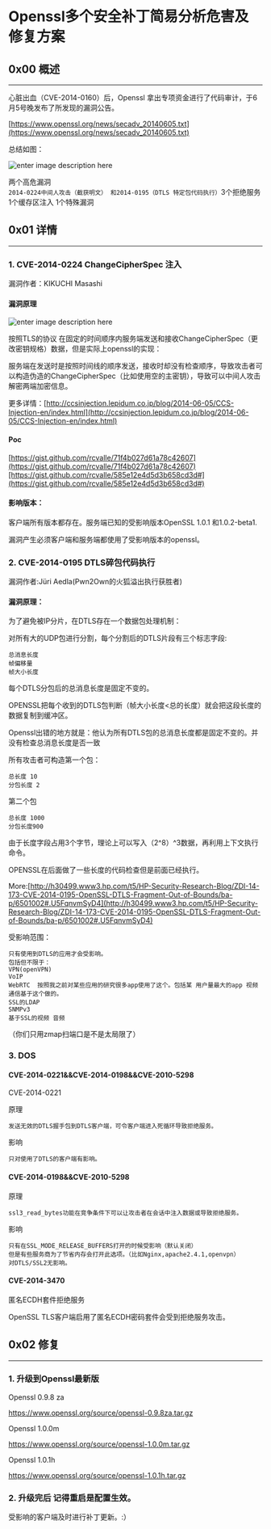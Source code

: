 # Openssl多个安全补丁简易分析危害及修复方案

0x00 概述
-------

* * *

心脏出血（CVE-2014-0160）后，Openssl 拿出专项资金进行了代码审计，于6月5号晚发布了所发现的漏洞公告。

[https://www.openssl.org/news/secadv_20140605.txt](https://www.openssl.org/news/secadv_20140605.txt)

总结如图：

![enter image description here](http://drops.javaweb.org/uploads/images/f4455bb549ee0a0ac1071761fafaad76b5ad65ae.jpg)

两个高危漏洞`2014-0224中间人攻击（截获明文） 和2014-0195（DTLS 特定包代码执行）`3个拒绝服务 1个缓存区注入 1个特殊漏洞

0x01 详情
-------

* * *

### 1. CVE-2014-0224 ChangeCipherSpec 注入

漏洞作者：KIKUCHI Masashi

#### 漏洞原理

![enter image description here](http://drops.javaweb.org/uploads/images/1a7b44d9c5ae3db19dfe17cca6f886c0ebc03275.jpg)

按照TLS的协议 在固定的时间顺序内服务端发送和接收ChangeCipherSpec（更改密钥规格）数据，但是实际上openssl的实现：

服务端在发送时是按照时间线的顺序发送，接收时却没有检查顺序，导致攻击者可以构造伪造的ChangeCipherSpec（比如使用空的主密钥），导致可以中间人攻击解密两端加密信息。

更多详情：[http://ccsinjection.lepidum.co.jp/blog/2014-06-05/CCS-Injection-en/index.html](http://ccsinjection.lepidum.co.jp/blog/2014-06-05/CCS-Injection-en/index.html)

#### Poc

[https://gist.github.com/rcvalle/71f4b027d61a78c42607](https://gist.github.com/rcvalle/71f4b027d61a78c42607)[https://gist.github.com/rcvalle/585e12e4d5d3b658cd3d#](https://gist.github.com/rcvalle/585e12e4d5d3b658cd3d#)

#### 影响版本：

客户端所有版本都存在。服务端已知的受影响版本OpenSSL 1.0.1 和1.0.2-beta1.

漏洞产生必须客户端和服务端都使用了受影响版本的openssl。

### 2. CVE-2014-0195 DTLS碎包代码执行

漏洞作者:Jüri Aedla(Pwn2Own的火狐溢出执行获胜者)

#### 漏洞原理：

为了避免被IP分片，在DTLS存在一个数据包处理机制：

对所有大的UDP包进行分割，每个分割后的DTLS片段有三个标志字段:

```
总消息长度
帧偏移量
帧大小长度

```

每个DTLS分包后的总消息长度是固定不变的。

OPENSSL把每个收到的DTLS包判断（帧大小长度<总的长度）就会把这段长度的数据复制到缓冲区。

Openssl出错的地方就是：他认为所有DTLS包的总消息长度都是固定不变的。并没有检查总消息长度是否一致

所有攻击者可构造第一个包：

```
总长度 10
分包长度 2

```

第二个包

```
总长度 1000
分包长度900

```

由于长度字段占用3个字节，理论上可以写入（2^8）^3数据，再利用上下文执行命令。

OPENSSL在后面做了一些长度的代码检查但是前面已经执行。

More:[http://h30499.www3.hp.com/t5/HP-Security-Research-Blog/ZDI-14-173-CVE-2014-0195-OpenSSL-DTLS-Fragment-Out-of-Bounds/ba-p/6501002#.U5FqnvmSyD4](http://h30499.www3.hp.com/t5/HP-Security-Research-Blog/ZDI-14-173-CVE-2014-0195-OpenSSL-DTLS-Fragment-Out-of-Bounds/ba-p/6501002#.U5FqnvmSyD4)

受影响范围：

```
只有使用到DTLS的应用才会受影响。
包括但不限于：
VPN(openVPN)
VoIP
WebRTC  按照我之前对某些应用的研究很多app使用了这个。包括某 用户量最大的app 视频通信基于这个做的。
SSL的LDAP
SNMPv3
基于SSL的视频 音频

```

（你们只用zmap扫端口是不是太局限了）

### 3. DOS

#### CVE-2014-0221&&CVE-2014-0198&&CVE-2010-5298

CVE-2014-0221

原理

```
发送无效的DTLS握手包到DTLS客户端，可令客户端进入死循环导致拒绝服务。

```

影响

```
只对使用了DTLS的客户端有影响。

```

#### CVE-2014-0198&&CVE-2010-5298

原理

```
ssl3_read_bytes功能在竞争条件下可以让攻击者在会话中注入数据或导致拒绝服务。

```

影响

```
只有在SSL_MODE_RELEASE_BUFFERS打开的时候受影响（默认关闭）
但是有些服务商为了节省内存会打开此选项。（比如Nginx,apache2.4.1,openvpn）
对DTLS/SSL2无影响。

```

#### CVE-2014-3470

匿名ECDH套件拒绝服务

OpenSSL TLS客户端启用了匿名ECDH密码套件会受到拒绝服务攻击。

0x02 修复
-------

* * *

### 1. 升级到Openssl最新版

Openssl 0.9.8 za

https://www.openssl.org/source/openssl-0.9.8za.tar.gz

Openssl 1.0.0m

https://www.openssl.org/source/openssl-1.0.0m.tar.gz

Openssl 1.0.1h

https://www.openssl.org/source/openssl-1.0.1h.tar.gz

### 2. 升级完后 记得重启是配置生效。

受影响的客户端及时进行补丁更新。:）